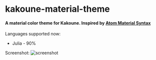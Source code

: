 # kakoune-material-theme

#### A material color theme for Kakoune. Inspired by [Atom Material Syntax](https://atom.io/themes/atom-material-syntax)

Languages supported now:
* Julia - 90%

Screenshot: 
![screenshot](https://github.com/valerdi/kak-material-theme/blob/master/screenshot.jpg "Kakoune Julia Material")
